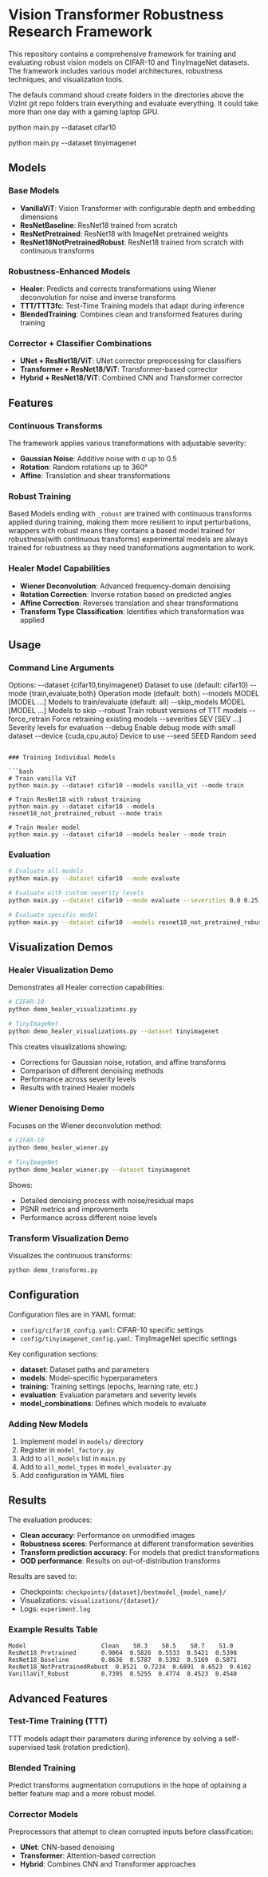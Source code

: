 # Vision Transformer Robustness Research Framework

This repository contains a comprehensive framework for training and evaluating robust vision models on CIFAR-10 and TinyImageNet datasets. The framework includes various model architectures, robustness techniques, and visualization tools.

The defauls command shoud create folders in the directories above the VizInt git repo folders train everything and evaluate everything. 
It could take more than one day with a gaming laptop GPU. 

python main.py --dataset cifar10 

python main.py --dataset tinyimagenet 


## Models

### Base Models
- **VanillaViT**: Vision Transformer with configurable depth and embedding dimensions
- **ResNetBaseline**: ResNet18 trained from scratch
- **ResNetPretrained**: ResNet18 with ImageNet pretrained weights
- **ResNet18NotPretrainedRobust**: ResNet18 trained from scratch with continuous transforms

### Robustness-Enhanced Models
- **Healer**: Predicts and corrects transformations using Wiener deconvolution for noise and inverse transforms
- **TTT/TTT3fc**: Test-Time Training models that adapt during inference
- **BlendedTraining**: Combines clean and transformed features during training

### Corrector + Classifier Combinations
- **UNet + ResNet18/ViT**: UNet corrector preprocessing for classifiers
- **Transformer + ResNet18/ViT**: Transformer-based corrector
- **Hybrid + ResNet18/ViT**: Combined CNN and Transformer corrector

## Features

### Continuous Transforms
The framework applies various transformations with adjustable severity:
- **Gaussian Noise**: Additive noise with σ up to 0.5
- **Rotation**: Random rotations up to 360°
- **Affine**: Translation and shear transformations

### Robust Training
Based Models ending with `_robust` are trained with continuous transforms applied during training, making them more resilient to input perturbations, wrappers with robust means they contains a based model trained for robustness(with continuous transforms) experimental models are always trained for robustness as they need transformations augmentation to work.

### Healer Model Capabilities
- **Wiener Deconvolution**: Advanced frequency-domain denoising
- **Rotation Correction**: Inverse rotation based on predicted angles
- **Affine Correction**: Reverses translation and shear transformations
- **Transform Type Classification**: Identifies which transformation was applied

## Usage

### Command Line Arguments

Options:
  --dataset {cifar10,tinyimagenet}  Dataset to use (default: cifar10)
  --mode {train,evaluate,both}      Operation mode (default: both)
  --models MODEL [MODEL ...]        Models to train/evaluate (default: all)
  --skip_models MODEL [MODEL ...]   Models to skip
  --robust                          Train robust versions of TTT models
  --force_retrain                   Force retraining existing models
  --severities SEV [SEV ...]        Severity levels for evaluation
  --debug                           Enable debug mode with small dataset
  --device {cuda,cpu,auto}          Device to use
  --seed SEED                       Random seed
```

### Training Individual Models

```bash
# Train vanilla ViT
python main.py --dataset cifar10 --models vanilla_vit --mode train

# Train ResNet18 with robust training
python main.py --dataset cifar10 --models resnet18_not_pretrained_robust --mode train

# Train Healer model
python main.py --dataset cifar10 --models healer --mode train
```

### Evaluation

```bash
# Evaluate all models
python main.py --dataset cifar10 --mode evaluate

# Evaluate with custom severity levels
python main.py --dataset cifar10 --mode evaluate --severities 0.0 0.25 0.5 0.75 1.0

# Evaluate specific model
python main.py --dataset cifar10 --models resnet18_not_pretrained_robust --mode evaluate
```

## Visualization Demos

### Healer Visualization Demo
Demonstrates all Healer correction capabilities:

```bash
# CIFAR-10
python demo_healer_visualizations.py

# TinyImageNet
python demo_healer_visualizations.py --dataset tinyimagenet
```

This creates visualizations showing:
- Corrections for Gaussian noise, rotation, and affine transforms
- Comparison of different denoising methods
- Performance across severity levels
- Results with trained Healer models

### Wiener Denoising Demo
Focuses on the Wiener deconvolution method:

```bash
# CIFAR-10
python demo_healer_wiener.py

# TinyImageNet
python demo_healer_wiener.py --dataset tinyimagenet
```

Shows:
- Detailed denoising process with noise/residual maps
- PSNR metrics and improvements
- Performance across different noise levels

### Transform Visualization Demo
Visualizes the continuous transforms:

```bash
python demo_transforms.py
```

## Configuration

Configuration files are in YAML format:
- `config/cifar10_config.yaml`: CIFAR-10 specific settings
- `config/tinyimagenet_config.yaml`: TinyImageNet specific settings

Key configuration sections:
- **dataset**: Dataset paths and parameters
- **models**: Model-specific hyperparameters
- **training**: Training settings (epochs, learning rate, etc.)
- **evaluation**: Evaluation parameters and severity levels
- **model_combinations**: Defines which models to evaluate

### Adding New Models

1. Implement model in `models/` directory
2. Register in `model_factory.py`
3. Add to `all_models` list in `main.py`
4. Add to `all_model_types` in `model_evaluator.py`
5. Add configuration in YAML files

## Results

The evaluation produces:
- **Clean accuracy**: Performance on unmodified images
- **Robustness scores**: Performance at different transformation severities
- **Transform prediction accuracy**: For models that predict transformations
- **OOD performance**: Results on out-of-distribution transforms

Results are saved to:
- Checkpoints: `checkpoints/{dataset}/bestmodel_{model_name}/`
- Visualizations: `visualizations/{dataset}/`
- Logs: `experiment.log`

### Example Results Table
```
Model                     Clean    S0.3    S0.5    S0.7    S1.0
ResNet18_Pretrained       0.9064  0.5826  0.5533  0.5421  0.5398
ResNet18_Baseline         0.8636  0.5787  0.5392  0.5169  0.5071
ResNet18_NotPretrainedRobust  0.8521  0.7234  0.6891  0.6523  0.6102
VanillaViT_Robust         0.7395  0.5255  0.4774  0.4523  0.4540
```

## Advanced Features

### Test-Time Training (TTT)
TTT models adapt their parameters during inference by solving a self-supervised task (rotation prediction).

### Blended Training
Predict transforms augmentation corruputions in the hope of optaining a better feature map and a more robust model. 

### Corrector Models
Preprocessors that attempt to clean corrupted inputs before classification:
- **UNet**: CNN-based denoising
- **Transformer**: Attention-based correction
- **Hybrid**: Combines CNN and Transformer approaches

